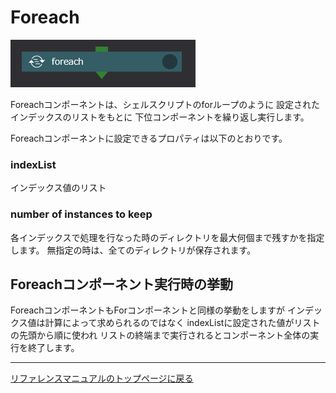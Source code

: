 # Foreach

![img](./img/foreach.png "foreach")

Foreachコンポーネントは、シェルスクリプトのforループのように
設定されたインデックスのリストをもとに
下位コンポーネントを繰り返し実行します。

Foreachコンポーネントに設定できるプロパティは以下のとおりです。

### indexList
インデックス値のリスト

### number of instances to keep
各インデックスで処理を行なった時のディレクトリを最大何個まで残すかを指定します。
無指定の時は、全てのディレクトリが保存されます。


## Foreachコンポーネント実行時の挙動
ForeachコンポーネントもForコンポーネントと同様の挙動をしますが
インデックス値は計算によって求められるのではなく
indexListに設定された値がリストの先頭から順に使われ
リストの終端まで実行されるとコンポーネント全体の実行を終了します。


--------
[リファレンスマニュアルのトップページに戻る](../index.md)
